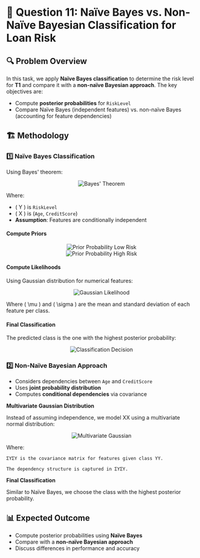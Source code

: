 # 📌 Question 11: Naïve Bayes vs. Non-Naïve Bayesian Classification for Loan Risk

## 🔍 Problem Overview
In this task, we apply **Naïve Bayes classification** to determine the risk level for **T1** and compare it with a **non-naïve Bayesian approach**. The key objectives are:
- Compute **posterior probabilities** for `RiskLevel`
- Compare Naïve Bayes (independent features) vs. non-naïve Bayes (accounting for feature dependencies)

## 🏗️ Methodology
### 1️⃣ Naïve Bayes Classification
Using Bayes' theorem:
<div align="center"> 
  <img src="https://latex.codecogs.com/svg.latex?P(Y%20|%20X)%20=%20\frac{P(X%20|%20Y)%20P(Y)}{P(X)}" alt="Bayes' Theorem">
</div>

Where:
- \( Y \) is `RiskLevel`
- \( X \) is (`Age`, `CreditScore`)
- **Assumption**: Features are conditionally independent

#### **Compute Priors**
<div align="center">
  <img src="https://latex.codecogs.com/svg.latex?P(\text{Low%20Risk})%20=%20\frac{\#(\text{Low%20Risk})}{\text{Total%20Samples}}" alt="Prior Probability Low Risk">
</div>

<div align="center">
  <img src="https://latex.codecogs.com/svg.latex?P(\text{High%20Risk})%20=%20\frac{\#(\text{High%20Risk})}{\text{Total%20Samples}}" alt="Prior Probability High Risk">
</div>

#### **Compute Likelihoods**
Using Gaussian distribution for numerical features:
<div align="center">
  <img src="https://latex.codecogs.com/svg.latex?P(X_i%20|%20Y)%20=%20\frac{1}{\sqrt{2\pi%20\sigma^2}}%20e^{- \frac{(X_i - \mu)^2}{2 \sigma^2}}" alt="Gaussian Likelihood">
</div>

Where \( \mu \) and \( \sigma \) are the mean and standard deviation of each feature per class.

#### **Final Classification**
The predicted class is the one with the highest posterior probability:
<div align="center">
  <img src="https://latex.codecogs.com/svg.latex?\hat{Y}%20=%20\arg\max_Y%20P(Y%20|%20X)" alt="Classification Decision">
</div>

### 2️⃣ Non-Naïve Bayesian Approach
- Considers dependencies between `Age` and `CreditScore`
- Uses **joint probability distribution**
- Computes **conditional dependencies** via covariance

**Multivariate Gaussian Distribution**

Instead of assuming independence, we model XX using a multivariate normal distribution:
<div align="center">
  <img src="https://latex.codecogs.com/svg.latex?P(X%20|%20Y)%20=%20\frac{1}{(2\pi)^{n/2}|\Sigma_Y|^{1/2}}e^{-\frac{1}{2}(X-\mu_Y)^T\Sigma_Y^{-1}(X-\mu_Y)}" alt="Multivariate Gaussian">
</div>

Where:

    ΣYΣY​ is the covariance matrix for features given class YY.

    The dependency structure is captured in ΣYΣY​.

**Final Classification**

Similar to Naïve Bayes, we choose the class with the highest posterior probability.

## 📊 Expected Outcome
- Compute posterior probabilities using **Naïve Bayes**
- Compare with a **non-naïve Bayesian approach**
- Discuss differences in performance and accuracy
